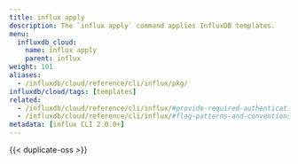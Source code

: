 ```yaml
---
title: influx apply
description: The `influx apply` command applies InfluxDB templates.
menu:
  influxdb_cloud:
    name: influx apply
    parent: influx
weight: 101
aliases:
  - /influxdb/cloud/reference/cli/influx/pkg/
influxdb/cloud/tags: [templates]
related:
  - /influxdb/cloud/reference/cli/influx/#provide-required-authentication-credentials, influx CLI—Provide required authentication credentials
  - /influxdb/cloud/reference/cli/influx/#flag-patterns-and-conventions, influx CLI—Flag patterns and conventions
metadata: [influx CLI 2.0.0+]
---
```


{{< duplicate-oss >}}